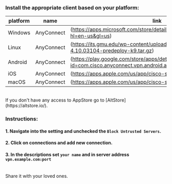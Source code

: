 ### Install the appropriate client based on your platform:</br>
| platform | name | link |
| ------ | ------ | ------ |
| Windows | AnyConnect | (https://apps.microsoft.com/store/detail/anyconnect/9WZDNCRDJ8LH?hl=en-us&gl=us) |
| Linux | AnyConnect | (https://its.gmu.edu/wp-content/uploads/anyconnect-linux64-4.10.03104-predeploy-k9.tar.gz) |
| Android | AnyConnect | (https://play.google.com/store/apps/details?id=com.cisco.anyconnect.vpn.android.avf&hl=en&gl=US&pli=1) |
| iOS   | AnyConnect | (https://apps.apple.com/us/app/cisco-secure-client/id1135064690) |
| macOS | AnyConnect  | (https://apps.apple.com/us/app/cisco-secure-client/id1135064690) |

</br>
If you don't have any access to AppStore go to [AltStore](https://altstore.io/).

### Instructions:</br>
#### 1. Navigate into the setting and unchecked the `Block Untrusted Servers`.</br>
#### 2. Click on connections and add new connection.</br>
#### 3. In the descriptions set `your name` and in server address `vpn.example.com:port`</br></br>

Share it with your loved ones.
